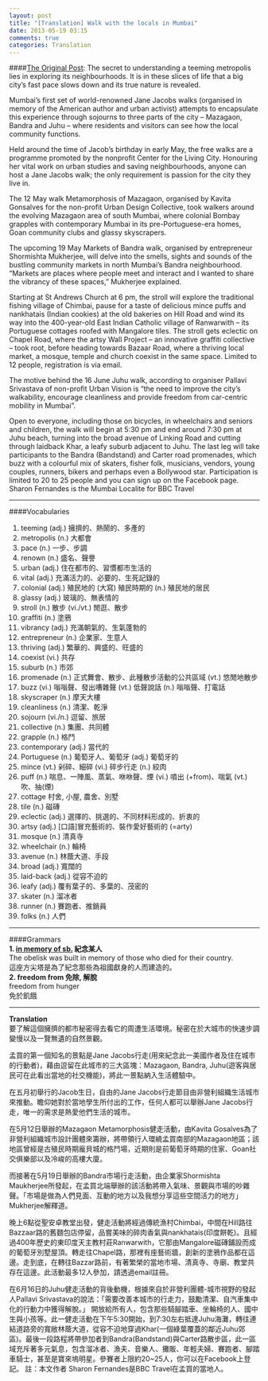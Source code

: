 ```yaml
---
layout: post
title: "[Translation] Walk with the locals in Mumbai"
date: 2013-05-19 03:15
comments: true
categories: Translation
---
```

<!--more-->
####[The Original Post](http://www.bbc.com/travel/blog/20130515-walk-with-the-locals-in-mumbai):
The secret to understanding a teeming metropolis lies in exploring its neighbourhoods. It is in these slices of life that a big city’s fast pace slows down and its true nature is revealed.

Mumbai’s first set of world-renowned Jane Jacobs walks (organised in memory of the American author and urban activist) attempts to encapsulate this experience through sojourns to three parts of the city – Mazagaon, Bandra and Juhu – where residents and visitors can see how the local community functions.

Held around the time of Jacob’s birthday in early May, the free walks are a programme promoted by the nonprofit Center for the Living City. Honouring her vital work on urban studies and saving neighbourhoods, anyone can host a Jane Jacobs walk; the only requirement is passion for the city they live in.
 
The 12 May walk Metamorphosis of Mazagaon, organised by Kavita Gonsalves for the non-profit Urban Design Collective, took walkers around the evolving Mazagaon area of south Mumbai, where colonial Bombay grapples with contemporary Mumbai in its pre-Portuguese-era homes, Goan community clubs and glassy skyscrapers.

The upcoming 19 May Markets of Bandra walk, organised by entrepreneur Shormishta Mukherjee, will delve into the smells, sights and sounds of the bustling community markets in north Mumbai’s Bandra neighbourhood. “Markets are places where people meet and interact and I wanted to share the vibrancy of these spaces,” Mukherjee explained.

Starting at St Andrews Church at 6 pm, the stroll will explore the traditional fishing village of Chimbai, pause for a taste of delicious mince puffs and nankhatais (Indian cookies) at the old bakeries on Hill Road and wind its way into the 400-year-old East Indian Catholic village of Ranwarwith – its Portuguese cottages roofed with Mangalore tiles. The stroll gets eclectic on Chapel Road, where the artsy Wall Project – an innovative graffiti collective – took root, before heading towards Bazaar Road, where a thriving local market, a mosque, temple and church coexist in the same space. Limited to 12 people, registration is via email.

The motive behind the 16 June Juhu walk, according to organiser Pallavi Srivastava of non-profit Urban Vision is “the need to improve the city’s walkability, encourage cleanliness and provide freedom from car-centric mobility in Mumbai”.

Open to everyone, including those on bicycles, in wheelchairs and seniors and children, the walk will begin at 5:30 pm and end around 7:30 pm at Juhu beach, turning into the broad avenue of Linking Road and cutting through laidback Khar, a leafy suburb adjacent to Juhu. The last leg will take participants to the Bandra (Bandstand) and Carter road promenades, which buzz with a colourful mix of skaters, fisher folk, musicians, vendors, young couples, runners, bikers and perhaps even a Bollywood star. Participation is limited to 20 to 25 people and you can sign up on the Facebook page.
Sharon Fernandes is the Mumbai Localite for BBC Travel  
***********  
####Vocabularies     
1. teeming (adj.) 擁擠的、熱鬧的、多產的  
2. metropolis (n.) 大都會  
3. pace (n.) 一步、步調  
4. renown (n.) 盛名、聲譽
5. urban (adj.) 住在都市的、習慣都市生活的  
6. vital (adj.) 充滿活力的、必要的、生死記錄的  
7. colonial (adj.) 殖民地的 \(大寫\) 殖民時期的 (n.) 殖民地的居民  
8. glassy (adj.) 玻璃的、無表情的  
9. stroll (n.) 散步 (vi./vt.) 閒逛、散步  
10. graffiti (n.) 塗鴉  
11. vibrancy (adj.) 充滿朝氣的、生氣蓬勃的  
12. entrepreneur (n.) 企業家、生意人  
13. thriving (adj.) 繁華的、興盛的、旺盛的  
14. coexist (vi.) 共存  
15. suburb (n.) 市郊  
16. promenade (n.) 正式舞會、散步、此種散步活動的公共區域 (vt.) 悠閒地散步  
17. buzz (vi.) 嗡嗡聲、發出嘈雜聲 (vt.) 低聲說話 (n.) 嗡嗡聲、打電話  
18. skyscraper (n.) 摩天大樓    
19. cleanliness (n.) 清潔、乾淨     
20. sojourn (vi./n.) 逗留、旅居  
21. collective (n.) 集團、共同體  
22. grapple (n.) 格鬥
23. contemporary (adj.) 當代的  
24. Portuguese (n.) 葡萄牙人、葡萄牙 (adj.) 葡萄牙的
25. mince (vt.) 剁碎、細碎 (vi.) 碎步行走 (n.) 絞肉  
26. puff (n.) 喘息、一陣風、蒸氣、咻咻聲、煙 (vi.) 噴出 (+from)、喘氣 (vt.) 吹、抽(煙)  
27. cottage 村舍, 小屋, 農舍、別墅  
28. tile (n.) 磁磚
29. eclectic (adj.) 選擇的、挑選的、不同材料形成的、折衷的
30. artsy (adj.) \[口語\]冒充藝術的、裝作愛好藝術的 (=arty) 
31. mosque (n.) 清真寺   
32. wheelchair (n.) 輪椅  
33. avenue (n.) 林蔭大道、手段  
34. broad (adj.) 寬闊的  
35. laid-back (adj.) 從容不迫的  
36. leafy (adj.) 覆有葉子的、多葉的、茂密的  
37. skater (n.) 溜冰者  
38. runner (n.) 賽跑者、推銷員  
39. folks (n.) 人們
****
####Grammars   
**1. [in memory of sb.](http://dict.dreye.com/dj/index.php?dw=in%20memory%20of&hidden_code=01&)  紀念某人**   
	The obelisk was built in memory of those who died for their country.  
	這座方尖塔是為了紀念那些為祖國獻身的人而建造的。     
**2. freedom from 免除, 解脫**  
	freedom from hunger  
	免於飢餓

****  
**Translation**  
要了解這個擁擠的都市秘密得去看它的周遭生活環境。秘密在於大城市的快速步調變慢以及一覽無遺的自然景觀。

孟買的第一個知名的景點是Jane Jacobs行走(用來紀念此一美國作者及住在城市的行動者)，藉由逗留在此城市的三大區塊：Mazagaon, Bandra, Juhu(遊客與居民可在此看出當地的社交機能)，將此一景點納入生活體驗中。

在五月初舉行的Jacob生日，自由的Jane Jacobs行走節目由非營利組織生活城市來推動。瞻仰她對於當地學生所付出的工作，任何人都可以舉辦Jane Jacobs行走，唯一的需求是熱愛他們生活的城市。

在5月12日舉辦的Mazagaon Metamorphosis健走活動，由Kavita Gosalves為了非營利組織城市設計團體來籌辦，將帶領行人環繞孟買南部的Mazagaon地區；該地區曾經是古殖民時期龐貝城的格鬥場，近期則是前葡萄牙時期的住家、Goan社交俱樂部以及冷峻的高樓大廈。

而接著在5月19日舉辦的Bandra市場行走活動，由企業家Shormishta Maukherjee所發起，在孟買北端舉辦的該活動將帶入氣味、景觀與市場的吵雜聲。「市場是做為人們見面、互動的地方以及我想分享這些空間活力的地方」Mukherjee解釋道。

晚上6點從聖安卓教堂出發，健走活動將經過傳統漁村Chimbai，中間在Hill路往Bazzaar路的舊麵包店停留，品嘗美味的碎肉香氣與nankhatais(印度餅乾)。且經過400年歷史的東印度天主教村莊Ranwarwith，它那由Mangalore磁磚鋪設而成的葡萄牙別墅屋頂。轉走往Chapel路，那裡有座藝術牆，創新的塗鴉作品都在這邊。走到底，在轉往Bazzar路前，有著繁榮的當地市場、清真寺、寺廟、教堂共存在這邊。此活動最多12人參加，請透過email註冊。

在6月16日的Juhu健走活動的背後動機，根據來自於非營利團體-城市視野的發起人Pallavi Srivastava的說法：「需要改善本城市的行走力，鼓勵清潔、自汽車集中化的行動力中獲得解脫。」 開放給所有人，包含那些騎腳踏車、坐輪椅的人、國中生與小孩等。此一健走活動在下午5:30開始，到7:30左右抵達Juhu海灘，轉往連結道路旁的寬敞林蔭大道，從容不迫地穿過Khar(一個綠葉覆蓋的鄰近Juhu郊區)。最後一段路程將帶參加者到Bandra(Bandstand)與Carter路散步區，此一區域充斥著多元氣息，包含溜冰者、漁夫、音樂人、攤販、年輕夫婦、賽跑者、腳踏車騎士，甚至是寶來塢明星。參賽者上限約20~25人，你可以在Facebook上登記。
註：本文作者 Sharon Fernandes是BBC Travel在孟買的當地人。
